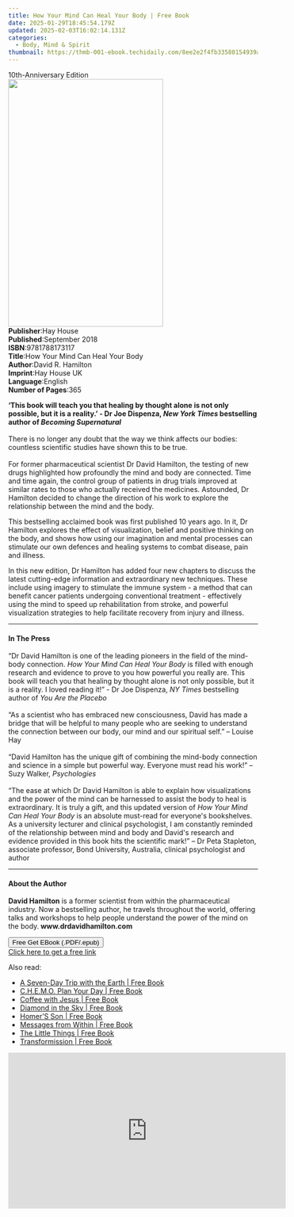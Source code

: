 ```yaml
---
title: How Your Mind Can Heal Your Body | Free Book
date: 2025-01-29T18:45:54.179Z
updated: 2025-02-03T16:02:14.131Z
categories:
  - Body, Mind & Spirit
thumbnail: https://thmb-001-ebook.techidaily.com/8ee2e2f4fb33580154939ac3ed51ae21f464db4b729cc585ccad327ca47566d7.jpg
---
```

<main id="book-container">
  <div class="flex flex-col">
    <div class="book-brief flex-1 py-6 px-4 sm:p-6 md:py-10 md:px-8">
      <!-- brief-->
      <div class="book-brief-main">10th-Anniversary Edition</div>
    </div>
    <div
      class="book-meta-info flex-1 grid gap-4 col-start-1 col-end-3 row-start-1 sm:mb-6 sm:grid-cols-4 lg:gap-6 lg:col-start-2 lg:row-end-6 lg:row-span-6 lg:mb-0"
    >
      <div
        class="book-meta-info-left place-content-center mt-4 p-4 text-sm leading-6 col-start-2 col-span-2 dark:text-slate-400"
      >
        <img
          class="w-full h-500 object-cover rounded-lg sm:h-255 sm:col-span-2 lg:col-span-full"
          src="https://img-001-ebook.techidaily.com/7eec46d2e564aac9e57d87c8d2bd1007c11d83b2be5011e01e796792c49c890b.jpg"
          alt=""
          width="312"
          height="500"
        />
      </div>
      <div
        class="book-meta-info-right mt-2 col-start-1 row-start-2 col-span-3 self-center"
      >
        <!-- meta data  -->
        <div class="flex flex-col px-4 md:px-8">
          <div class="flex-1">
            <strong>Publisher</strong>:<span class="px-2">Hay House</span>
          </div>
          <div class="flex-1">
            <strong>Published</strong>:<span class="px-2">September 2018</span>
          </div>
          <div class="flex-1">
            <strong>ISBN</strong>:<span class="px-2">9781788173117</span>
          </div>
          <div class="flex-1">
            <strong>Title</strong>:<span class="px-2"
              >How Your Mind Can Heal Your Body</span
            >
          </div>
          <div class="flex-1">
            <strong>Author</strong>:<span class="px-2">David R. Hamilton</span>
          </div>
          <div class="flex-1">
            <strong>Imprint</strong>:<span class="px-2">Hay House UK</span>
          </div>
          <div class="flex-1">
            <strong>Language</strong>:<span class="px-2">English</span>
          </div>
          <div class="flex-1">
            <strong>Number of Pages</strong>:<span class="px-2">365</span>
          </div>
        </div>
      </div>
    </div>
    <div class="book-description flex-1 py-6 px-4 sm:p-6 md:py-10 md:px-8">
      <div class="book-description-main">
        <div accordion-content="" id="description">
          <p>
            <b
              >‘This book will teach you that healing by thought alone is not
              only possible, but it is a reality.’ - Dr Joe Dispenza,
              <i>New York Times</i> bestselling author of
              <i>Becoming Supernatural</i><br /></b
            ><br />There is no longer any doubt that the way we think affects
            our bodies: countless scientific studies have shown this to be true.
            <br /><br />For former pharmaceutical scientist Dr David Hamilton,
            the testing of new drugs highlighted how profoundly the mind and
            body are connected. Time and time again, the control group of
            patients in drug trials improved at similar rates to those who
            actually received the medicines. Astounded, Dr Hamilton decided to
            change the direction of his work to explore the relationship between
            the mind and the body.
          </p>
          <p>
            This bestselling acclaimed book was first published 10 years ago. In
            it, Dr Hamilton explores the effect of visualization, belief and
            positive thinking on the body, and shows how using our imagination
            and mental processes can stimulate our own defences and healing
            systems to combat disease, pain and illness.
          </p>
          <p>
            In this new edition, Dr Hamilton has added four new chapters to
            discuss the latest cutting-edge information and extraordinary new
            techniques. These include using imagery to stimulate the immune
            system - a method that can benefit cancer patients undergoing
            conventional treatment - effectively using the mind to speed up
            rehabilitation from stroke, and powerful visualization strategies to
            help facilitate recovery from injury and illness.
          </p>
        </div>
        <div class="accordion-fader"></div>
      </div>
    </div>
    <div class="book-excerpts flex-1 py-6 px-4 sm:p-6 md:py-10 md:px-8">
      <!-- excerpts-->
      <div class="book-excerpts-main">
        <hr />
        <h4 class="placeholder placeholder-heading">
          <span>In The Press</span>
        </h4>
        <p></p>
        <p>
          “Dr David Hamilton is one of the leading pioneers in the field of the
          mind-body connection. <i>How Your Mind Can Heal Your Body</i> is
          filled with enough research and evidence to prove to you how powerful
          you really are. This book will teach you that healing by thought alone
          is not only possible, but it is a reality. I loved reading it!” - Dr
          Joe Dispenza, <i>NY Times</i> bestselling author of
          <i>You Are the Placebo</i><br /><br />
          “As a scientist who has embraced new consciousness, David has made a
          bridge that will be helpful to many people who are seeking to
          understand the connection between our body, our mind and our spiritual
          self.” – Louise Hay<br /><br />
          “David Hamilton has the unique gift of combining the mind-body
          connection and science in a simple but powerful way. Everyone must
          read his work!” – Suzy Walker, <i>Psychologies</i><br /><br />
          “The ease at which Dr David Hamilton is able to explain how
          visualizations and the power of the mind can be harnessed to assist
          the body to heal is extraordinary. It is truly a gift, and this
          updated version of&nbsp;<i>How Your Mind Can Heal Your Body</i
          >&nbsp;is an absolute must-read for everyone's bookshelves. As a
          university lecturer and clinical psychologist, I am constantly
          reminded of the relationship between mind and body and David's
          research and evidence provided in this book hits the scientific mark!”
          – Dr Peta Stapleton, associate professor, Bond University, Australia,
          clinical psychologist and author
        </p>
        <p></p>
      </div>
    </div>
    <div class="book-about-author flex-1 py-6 px-4 sm:p-6 md:py-10 md:px-8">
      <!-- about author-->
      <div class="book-main-author-main">
        <hr />
        <h4 class="placeholder placeholder-heading">
          <span>About the Author</span>
        </h4>
        <p>
          <b>David Hamilton</b>&nbsp;is a former scientist from within the
          pharmaceutical industry. Now a bestselling author, he travels
          throughout the world, offering talks and workshops to help people
          understand the power of the mind on the body.<b
            >&nbsp;www.drdavidhamilton.com</b
          >
        </p>
      </div>
    </div>
    <div class="book-free-get flex-1 py-6 px-4 sm:p-6 md:py-10 md:px-8">
      <button
        id="btn-free-get"
        class="bg-blue-500 hover:bg-blue-700 text-white font-bold py-2 px-4 rounded"
      >
        Free Get EBook (.PDF/.epub)
      </button>
      <div id="countdown-display" class="px-2 text-lg mt-2"></div>
      <a
        id="free-link"
        class="hidden bg-blue-500 hover:bg-blue-700 text-white font-bold py-2 px-4 rounded"
        href="https://www.ebooks.com/en-us/book/96326573/how-your-mind-can-heal-your-body/david-r-hamilton/"
        target="_blank"
        >Click here to get a free link</a
      >
    </div>
    <script>
      let countdownTime = 0;
      let countdownInterval = null;
      document
        .getElementById('btn-free-get')
        .addEventListener('click', startCountdown);
      function startCountdown() {
        countdownTime = new Date().getTime() + 60000 * 3;
        countdownInterval = setInterval(updateCountdown, 1000);
        document.getElementById('btn-free-get').disabled = true;
        document
          .getElementById('btn-free-get')
          .classList.add('bg-gray-500', 'cursor-not-allowed');
      }
      function updateCountdown() {
        let currentTime = new Date().getTime();
        let timeLeft = countdownTime - currentTime;
        let secondsLeft = Math.floor(timeLeft / 1000);
        document.getElementById('countdown-display').innerHTML =
          `Remaining time: ${secondsLeft} seconds.`;
        if (secondsLeft <= 0) {
          clearInterval(countdownInterval);
          document.getElementById('btn-free-get').classList.add('hidden');
          document.getElementById('free-link').classList.remove('hidden');
          document.getElementById('countdown-display').innerHTML = '';
        }
      }
    </script>
  </div>
</main>

<ins class="adsbygoogle"
      style="display:block"
      data-ad-client="ca-pub-7571918770474297"
      data-ad-slot="8358498916"
      data-ad-format="auto"
      data-full-width-responsive="true"></ins>
    

<span class="atpl-alsoreadstyle">Also read:</span>
<div><ul>
<li><a href="https://novels-ebooks.techidaily.com/138593061-9781469746821-a-seven-day-trip-with-the-earth/"><u>A Seven-Day Trip with the Earth | Free Book</u></a></li>
<li><a href="https://novels-ebooks.techidaily.com/138593559-9781462022168-chemo-plan-your-day/"><u>C.H.E.M.O. Plan Your Day | Free Book</u></a></li>
<li><a href="https://novels-ebooks.techidaily.com/138593560-9781449733650-coffee-with-jesus/"><u>Coffee with Jesus | Free Book</u></a></li>
<li><a href="https://novels-ebooks.techidaily.com/138593228-9781449743178-diamond-in-the-sky/"><u>Diamond in the Sky | Free Book</u></a></li>
<li><a href="https://novels-ebooks.techidaily.com/138593561-9781462042142-homers-son/"><u>Homer’S Son | Free Book</u></a></li>
<li><a href="https://novels-ebooks.techidaily.com/138593071-9781452544489-messages-from-within/"><u>Messages from Within | Free Book</u></a></li>
<li><a href="https://novels-ebooks.techidaily.com/138593140-9781449736859-the-little-things/"><u>The Little Things | Free Book</u></a></li>
<li><a href="https://novels-ebooks.techidaily.com/138593066-9781452518152-transformission/"><u>Transformission | Free Book</u></a></li>
</ul></div>

<!-- affiliate ads begin -->
<iframe width="560" height="315" src="https://www.youtube.com/embed/mHFtYJppXFk?si=ylFaAT4nXqCmlV8F" title="YouTube video player" frameborder="0" allow="accelerometer; autoplay; clipboard-write; encrypted-media; gyroscope; picture-in-picture; web-share" referrerpolicy="strict-origin-when-cross-origin" allowfullscreen></iframe>
<!-- affiliate ads end -->

